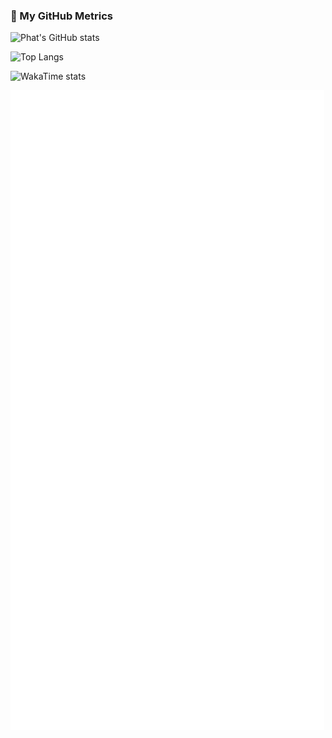 ### 🧩 My GitHub Metrics
![Phat's GitHub stats](https://github-readme-stats-orcin-seven-45.vercel.app/api?username=tamioEcoligo&show_icons=true&hide=stars,issues&show=reviews,prs_merged,prs_merged_percentage&theme=highcontrast&include_all_commits=true)

![Top Langs](https://github-readme-stats-orcin-seven-45.vercel.app/api/top-langs/?username=tamioEcoligo)

![WakaTime stats](https://github-readme-stats-orcin-seven-45.vercel.app/api/wakatime?username=tamioEcoligo)

![Metrics](./github-metrics.svg)

